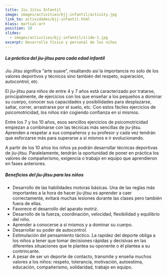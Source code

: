 ```yaml
---
title: Jiu Jitsu Infantil
image: images/activities/bjj-infantil/activity.jpg
link_to: actividades/bjj-infantil.html
klass: martial-art
position: 10
slides:
  - images/activities/bjj-infantil/slide-1.jpg
excerpt: Desarrollo físico y personal de los niños
---
```

<h5>La práctica del jiu-jitsu para cada edad infantil</h5>

Jiu Jitsu significa “arte suave”, resaltando así la importancia no solo de los valores deportivos y técnicos sino también del respeto, superación, autocontrol, etc.

El jiu-jitsu para niños de entre 4 y 7 años está caracterizado por tratarse, principalmente, de ejercicios con los que enseñar a los pequeños a dominar su cuerpo, conocer sus capacidades y posibilidades para desplazarse, saltar, correr, arrastrarse por el suelo, etc. Con estos fáciles ejercicios de psicomotricidad, los niños irán cogiendo confianza en sí mismos.

Entre los 7 y los 10 años, esos sencillos ejercicios de psicomotricidad empiezan a combinarse con las técnicas más sencillas de jiu-jitsu. Aprenden a respetar a sus compañeros y su profesor y cada vez tendrán que esforzarse más para superarse a sí mismos e ir evolucionando.

A partir de los 10 años los niños ya podrán desarrollar técnicas deportivas de jiu-jitsu. Paralelamente, tendrán la oportunidad de poner en práctica los valores de compañerismo, exigencia o trabajo en equipo que aprendieron en fases anteriores.

<h5>Beneficios del jiu-jitsu para los niños</h5>

* Desarrollo de las habilidades motoras básicas. Una de las reglas más importantes a la hora de hacer jiu-jitsu es aprender a caer correctamente, evitará muchas lesiones durante las clases pero también fuera de ellas.
* Favorece el desarrollo del aparato motriz.
* Desarrollo de la fuerza, coordinación, velocidad, flexibilidad y equilibrio del niño.
* Aprender a conocerse a sí mismos y a dominar su cuerpo.
* Desarrollar su poder de autocontrol.
* Estimulación del pensamiento táctico. La rapidez del deporte obliga a los niños a tener que tomar decisiones rápidas y decisivas en las diferentes situaciones que le plantea su oponente o él plantea a su contrincante.
* A pesar de ser un deporte de contacto, transmite y enseña muchos valores a los niños: respeto, tolerancia, motivación, autoestima, educación, compañerismo, solidaridad, trabajo en equipo.

